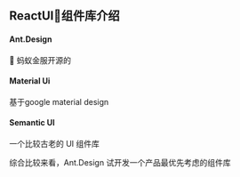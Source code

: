 ## ReactUI组件库介绍

#### Ant.Design

蚂蚁金服开源的

#### Material Ui

基于google material design

#### Semantic UI

一个比较古老的 UI 组件库


综合比较来看，Ant.Design 试开发一个产品最优先考虑的组件库



